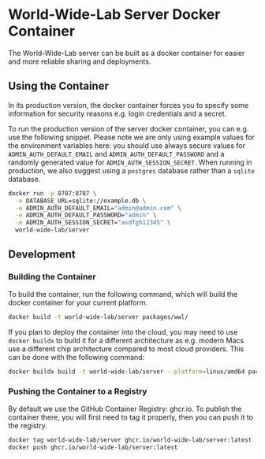 # World-Wide-Lab Server Docker Container

The World-Wide-Lab server can be built as a docker container for easier and more reliable sharing and deployments.

## Using the Container

In its production version, the docker container forces you to specify some information for security reasons e.g. login credentials and a secret.

To run the production version of the server docker container, you can e.g. use the following snippet. Please note we are only using example values for the environment variables here: you should use always secure values for `ADMIN_AUTH_DEFAULT_EMAIL` and `ADMIN_AUTH_DEFAULT_PASSWORD` and a randomly generated value for `ADMIN_AUTH_SESSION_SECRET`. When running in production, we also suggest using a `postgres` database rather than a `sqlite` database.

```bash
docker run -p 8787:8787 \
  -e DATABASE_URL=sqlite://example.db \
  -e ADMIN_AUTH_DEFAULT_EMAIL="admin@admin.com" \
  -e ADMIN_AUTH_DEFAULT_PASSWORD="admin" \
  -e ADMIN_AUTH_SESSION_SECRET="asdfgh12345" \
  world-wide-lab/server
```

## Development

### Building the Container

To build the container, run the following command, which will build the docker container for your current platform.

```bash
docker build -t world-wide-lab/server packages/wwl/
```

If you plan to deploy the container into the cloud, you may need to use `docker buildx` to build it for a different architecture as e.g. modern Macs use a different chip architecture compared to most cloud providers. This can be done with the following command:

```bash
docker buildx build -t world-wide-lab/server --platform=linux/amd64 packages/wwl/
```

### Pushing the Container to a Registry

By default we use the GitHub Container Registry: ghcr.io. To publish the container there, you will first need to tag it properly, then you can push it to the registry.

```bash
docker tag world-wide-lab/server ghcr.io/world-wide-lab/server:latest
docker push ghcr.io/world-wide-lab/server:latest
```
